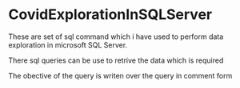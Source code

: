 # CovidExplorationInSQLServer 
These are set of sql command which i have used to perform data exploration in microsoft SQL Server.

There sql queries can be use to retrive the data which is required

The obective of the query is writen over the query in comment form
